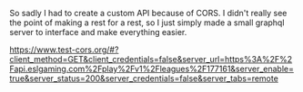 So sadly I had to create a custom API because of CORS. I didn't really see the point of making a rest for a rest, so I just simply made a small graphql server to interface and make everything easier.

https://www.test-cors.org/#?client_method=GET&client_credentials=false&server_url=https%3A%2F%2Fapi.eslgaming.com%2Fplay%2Fv1%2Fleagues%2F177161&server_enable=true&server_status=200&server_credentials=false&server_tabs=remote
